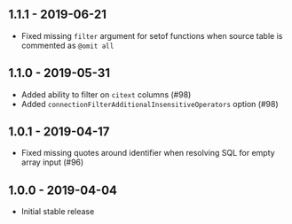 ## 1.1.1 - 2019-06-21
- Fixed missing `filter` argument for setof functions when source table is commented as `@omit all`

## 1.1.0 - 2019-05-31
- Added ability to filter on `citext` columns (#98)
- Added `connectionFilterAdditionalInsensitiveOperators` option (#98)

## 1.0.1 - 2019-04-17
- Fixed missing quotes around identifier when resolving SQL for empty array input (#96)

## 1.0.0 - 2019-04-04
- Initial stable release